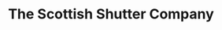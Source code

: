 ---
title: "The Scottish Shutter Company"
url: /edinburgh/the-scottish-shutter-company/
shop: Gardinen
---